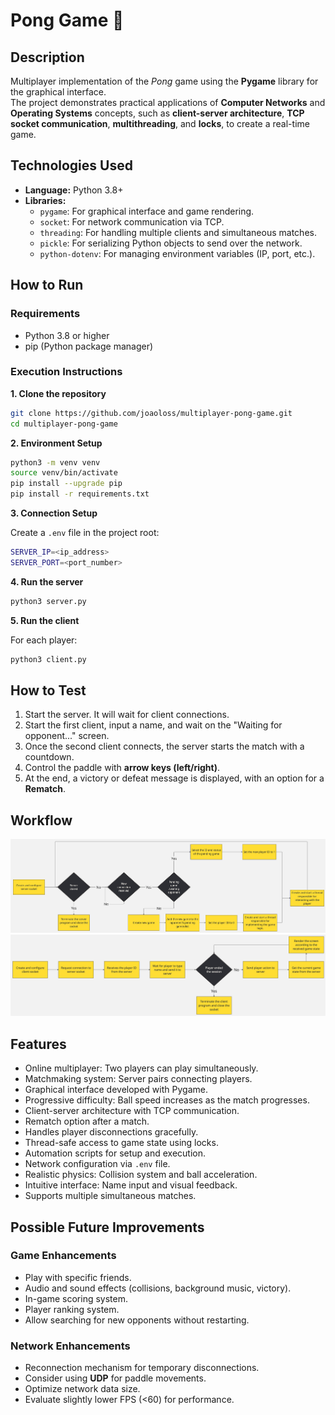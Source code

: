 # Pong Game 🏓

## Description

Multiplayer implementation of the *Pong* game using the **Pygame** library for the graphical interface.  
The project demonstrates practical applications of **Computer Networks** and **Operating Systems** concepts, such as **client-server architecture**, **TCP socket communication**, **multithreading**, and **locks**, to create a real-time game.

## Technologies Used

- **Language:** Python 3.8+
- **Libraries:**
  - `pygame`: For graphical interface and game rendering.
  - `socket`: For network communication via TCP.
  - `threading`: For handling multiple clients and simultaneous matches.
  - `pickle`: For serializing Python objects to send over the network.
  - `python-dotenv`: For managing environment variables (IP, port, etc.).

## How to Run

### Requirements

- Python 3.8 or higher  
- pip (Python package manager)  

### Execution Instructions

**1. Clone the repository**

```bash
git clone https://github.com/joaoloss/multiplayer-pong-game.git
cd multiplayer-pong-game
```

**2. Environment Setup**

```bash
python3 -m venv venv
source venv/bin/activate
pip install --upgrade pip
pip install -r requirements.txt
```

**3. Connection Setup**

Create a `.env` file in the project root:

```bash
SERVER_IP=<ip_address>
SERVER_PORT=<port_number>
```

**4. Run the server**

```bash
python3 server.py
```

**5. Run the client**

For each player:

```bash
python3 client.py
```

## How to Test

1. Start the server. It will wait for client connections.  
2. Start the first client, input a name, and wait on the "Waiting for opponent..." screen.  
3. Once the second client connects, the server starts the match with a countdown.  
4. Control the paddle with **arrow keys (left/right)**.  
5. At the end, a victory or defeat message is displayed, with an option for a **Rematch**.

## Workflow

![Server flowchart](readme_imgs/server_flux.jpg)  
![Client flowchart](readme_imgs/client_flux.jpg)  

## Features

- Online multiplayer: Two players can play simultaneously.  
- Matchmaking system: Server pairs connecting players.  
- Graphical interface developed with Pygame.  
- Progressive difficulty: Ball speed increases as the match progresses.  
- Client-server architecture with TCP communication.  
- Rematch option after a match.  
- Handles player disconnections gracefully.  
- Thread-safe access to game state using locks.  
- Automation scripts for setup and execution.  
- Network configuration via `.env` file.  
- Realistic physics: Collision system and ball acceleration.  
- Intuitive interface: Name input and visual feedback.  
- Supports multiple simultaneous matches.

## Possible Future Improvements

### Game Enhancements

- Play with specific friends.  
- Audio and sound effects (collisions, background music, victory).  
- In-game scoring system.  
- Player ranking system.  
- Allow searching for new opponents without restarting.

### Network Enhancements

- Reconnection mechanism for temporary disconnections.  
- Consider using **UDP** for paddle movements.  
- Optimize network data size.  
- Evaluate slightly lower FPS (<60) for performance.

